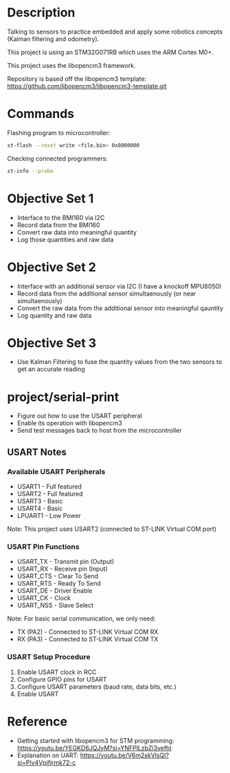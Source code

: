 
# Description
 Talking to sensors to practice embedded and apply some robotics concepts (Kalman filtering and odometry). 

This project is using an STM32G071RB which uses the ARM Cortex M0+.

This project uses the libopencm3 framework.

Repository is based off the libopencm3 template: https://github.com/libopencm3/libopencm3-template.git

# Commands

Flashing program to microcontroller:
```sh
st-flash --reset write <file.bin> 0x8000000
```

Checking connected programmers:
```sh
st-info --probe
```

# Objective Set 1
- Interface to the BMI160 via I2C
- Record data from the BMI160
- Convert raw data into meaningful quantity
- Log those quantities and raw data

# Objective Set 2
- Interface with an additional sensor via I2C (I have a knockoff MPU6050)
- Record data from the additional sensor simultaenously (or near simultaenously)
- Convert the raw data from the additional sensor into meaningful qauntity
- Log quantity and raw data

# Objective Set 3
- Use Kalman Filtering to fuse the quantity values from the two sensors to get an accurate reading

# project/serial-print
- Figure out how to use the USART peripheral
- Enable its operation with libopencm3
- Send test messages back to host from the microcontroller

## USART Notes
### Available USART Peripherals
* USART1 - Full featured
* USART2 - Full featured
* USART3 - Basic
* USART4 - Basic   
* LPUART1 - Low Power

Note: This project uses USART2 (connected to ST-LINK Virtual COM port)

### USART Pin Functions
* USART_TX - Transmit pin (Output)
* USART_RX - Receive pin (Input)
* USART_CTS - Clear To Send
* USART_RTS - Ready To Send
* USART_DE - Driver Enable
* USART_CK - Clock
* USART_NSS - Slave Select

Note: For basic serial communication, we only need:
* TX (PA2) - Connected to ST-LINK Virtual COM RX
* RX (PA3) - Connected to ST-LINK Virtual COM TX

### USART Setup Procedure
1. Enable USART clock in RCC
2. Configure GPIO pins for USART
3. Configure USART parameters (baud rate, data bits, etc.)
4. Enable USART


# Reference
- Getting started with libopencm3 for STM programming: https://youtu.be/YEGKD6JQJyM?si=YNFPlLzbZi3yefhI
- Explanation on UART: https://youtu.be/V6m2skVlsQI?si=Plv4Vpjfjrmk72-c